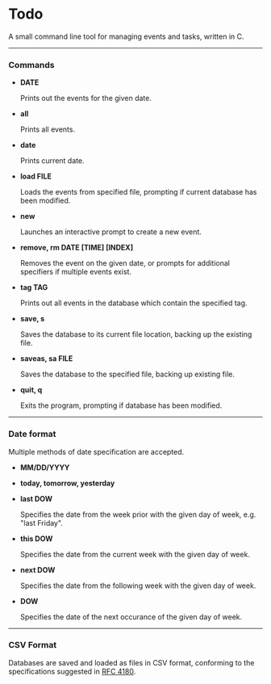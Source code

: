 # Todo
A small command line tool for managing events and tasks, written in C.

___
### Commands
* **DATE**

  Prints out the events for the given date.
* **all**

  Prints all events.
* **date**

  Prints current date.
* **load FILE**

  Loads the events from specified file, prompting if current database has been modified.
* **new**

  Launches an interactive prompt to create a new event.
* **remove, rm DATE [TIME] [INDEX]**

  Removes the event on the given date, or prompts for additional specifiers if multiple events exist.
* **tag TAG**

  Prints out all events in the database which contain the specified tag.
* **save, s**

  Saves the database to its current file location, backing up the existing file.
* **saveas, sa FILE**

  Saves the database to the specified file, backing up existing file.
* **quit, q**

  Exits the program, prompting if database has been modified.

___
### Date format

  Multiple methods of date specification are accepted.
  
  * **MM/DD/YYYY**
  * **today, tomorrow, yesterday**
  * **last DOW**

    Specifies the date from the week prior with the given day of week, e.g. "last Friday".
  * **this DOW**

    Specifies the date from the current week with the given day of week.
  * **next DOW**

    Specifies the date from the following week with the given day of week.
  * **DOW**

    Specifies the date of the next occurance of the given day of week.

___
### CSV Format

Databases are saved and loaded as files in CSV format, conforming to the specifications suggested in [RFC 4180][1].

[1]: https://tools.ietf.org/rfc/rfc4180.txt "RFC 4180"
